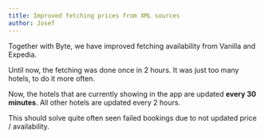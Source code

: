 ```yaml
---
title: Improved fetching prices from XML sources
author: Josef
---
```


Together with Byte, we have improved fetching availability from Vanilla and Expedia.

Until now, the fetching was done once in 2 hours. It was just too many hotels, to do it more often.

Now, the hotels that are currently showing in the app are updated **every 30 minutes**. All other hotels are updated every 2 hours.

This should solve quite often seen failed bookings due to not updated price / availability.
